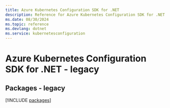 ```yaml
---
title: Azure Kubernetes Configuration SDK for .NET
description: Reference for Azure Kubernetes Configuration SDK for .NET
ms.date: 08/30/2024
ms.topic: reference
ms.devlang: dotnet
ms.service: kubernetesconfiguration
---
```

# Azure Kubernetes Configuration SDK for .NET - legacy
## Packages - legacy
[!INCLUDE [packages](kubernetes-configuration-index.md)]